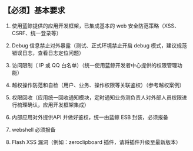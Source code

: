 
## 【必须】基本要求

1. 使用蓝鲸提供的应用开发框架，已集成基本的 web 安全防范策略（XSS、CSRF、统一登录等）

2. Debug 信息禁止对外暴露（测试、正式环境禁止开启 debug 模式，建议规范错误日志，查看日志定位问题）

3. 访问限制（ IP 或 QQ 白名单）（统一使用蓝鲸开发者中心提供的权限管理功能）

4. 越权操作防范和自检（用户、业务、操作权限等关联鉴权）（参考越权案例）

5. 权限回收（应用统一回收通知模块，定时通知业务测负责人对外部人员权限进行梳理确认，应用开发框架集成）

6. 内部应用对外提供API 并做好鉴权，统一由蓝鲸 ESB 封装，必须报备

7. webshell 必须报备

8. Flash XSS 漏洞（例如：zeroclipboard 插件，请将插件升级至最新版本）
